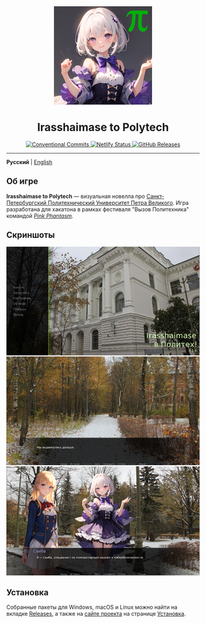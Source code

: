 <div align="center">
<img src="./assets/logo.png" alt="Logo">

<h1>Irasshaimase to Polytech</h1>

<a href="https://conventionalcommits.org">
    <img src="https://img.shields.io/badge/Conventional%20Commits-1.0.0-%2350B160?logo=conventionalcommits&logoColor=white" alt="Conventional Commits">
</a>
<a href="https://irasshaimase.pinkphantasm.ru/">
    <img src="https://img.shields.io/badge/website-operational-%2350B160" alt="Netlify Status">
</a>
<a href="https://github.com/pinkphantasm/irasshaimase-to-polytech/releases">
    <img src="https://img.shields.io/github/v/release/pinkphantasm/irasshaimase-to-polytech?color=50B160" alt="GitHub Releases">
</a>
</div>

---

**Русский** | [English](https://github.com/pinkphantasm/irasshaimase-to-polytech/blob/main/readme-en.md)

## Об игре

**Irasshaimase to Polytech** &mdash; визуальная новелла про [Санкт-Петербургский Политехнический Университет Петра Великого](https://www.spbstu.ru/). Игра разработана для хакатона в рамках фестиваля "Вызов Политехника" командой [*Pink Phantasm*](https://github.com/pinkphantasm).

## Скриншоты

![Game screenshot 1](./assets/screenshots/1.png)
![Game screenshot 2](./assets/screenshots/2.png)
![Game screenshot 3](./assets/screenshots/3.png)

## Установка

Собранные пакеты для Windows, macOS и Linux можно найти на вкладке [Releases](https://github.com/pinkphantasm/irasshaimase-to-polytech/releases), а также на [сайте проекта](https://irasshaimase.pinkphantasm.ru) на странице [Установка](https://irasshaimase.pinkphantasm.ru/docs/installation/).
